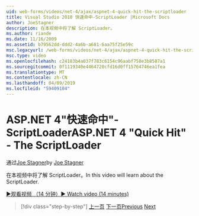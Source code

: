 ```yaml
---
uid: web-forms/videos/net-4/ajax/aspnet-4-quick-hit-the-scriptloader
title: Visual Studio 2010 快速命中-ScriptLoader |Microsoft Docs
author: JoeStagner
description: 在本视频中将了解 ScriptLoader。
ms.author: riande
ms.date: 11/16/2009
ms.assetid: b79562dd-ddd2-4a6b-a681-6aa75f25e59c
msc.legacyurl: /web-forms/videos/net-4/ajax/aspnet-4-quick-hit-the-scriptloader
msc.type: video
ms.openlocfilehash: c24183b4a037f783c6154c96aabf758e3b8587a1
ms.sourcegitcommit: 0f1119340e4464720cfd16d0ff15764746ea1fea
ms.translationtype: MT
ms.contentlocale: zh-CN
ms.lasthandoff: 04/09/2019
ms.locfileid: "59409104"
---
```

# <a name="aspnet-4-quick-hit---the-scriptloader"></a><span data-ttu-id="fecb5-103">ASP.NET 4"快速命中"-ScriptLoader</span><span class="sxs-lookup"><span data-stu-id="fecb5-103">ASP.NET 4 "Quick Hit" - The ScriptLoader</span></span>

<span data-ttu-id="fecb5-104">通过[Joe Stagner](https://github.com/JoeStagner)</span><span class="sxs-lookup"><span data-stu-id="fecb5-104">by [Joe Stagner](https://github.com/JoeStagner)</span></span>

<span data-ttu-id="fecb5-105">在本视频中将了解 ScriptLoader。</span><span class="sxs-lookup"><span data-stu-id="fecb5-105">In this video will learn about the ScriptLoader.</span></span>

[<span data-ttu-id="fecb5-106">&#9654;观看视频 （14 分钟）</span><span class="sxs-lookup"><span data-stu-id="fecb5-106">&#9654; Watch video (14 minutes)</span></span>](https://channel9.msdn.com/Blogs/ASP-NET-Site-Videos/aspnet-4-quick-hit-the-scriptloader)

> [!div class="step-by-step"]
> <span data-ttu-id="fecb5-107">[上一页](aspnet-4-quick-hit-imperative-javascript-syntax-for-microsoft-client-side-controls.md)
> [下一页](aspnet-4-quick-hit-jquery-syntax-for-microsoft-ajax.md)</span><span class="sxs-lookup"><span data-stu-id="fecb5-107">[Previous](aspnet-4-quick-hit-imperative-javascript-syntax-for-microsoft-client-side-controls.md)
[Next](aspnet-4-quick-hit-jquery-syntax-for-microsoft-ajax.md)</span></span>
